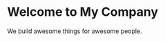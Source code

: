 <!DOCTYPE html>
<html>
<head>
  <meta charset="UTF-8">
  <title>My Company</title>
</head>
<body>
  <h1>Welcome to My Company</h1>
  <p>We build awesome things for awesome people.</p>
</body>
</html>

